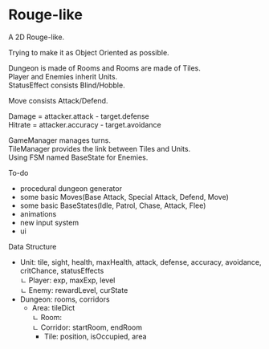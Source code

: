 # Rouge-like
A 2D Rouge-like.  

Trying to make it as Object Oriented as possible.  

Dungeon is made of Rooms and Rooms are made of Tiles.  
Player and Enemies inherit Units.  
StatusEffect consists Blind/Hobble.

Move consists Attack/Defend.  

Damage = attacker.attack - target.defense  
Hitrate = attacker.accuracy - target.avoidance  

GameManager manages turns.  
TileManager provides the link between Tiles and Units.  
Using FSM named BaseState for Enemies.  

To-do  
- procedural dungeon generator  
- some basic Moves(Base Attack, Special Attack, Defend, Move)  
- some basic BaseStates(Idle, Patrol, Chase, Attack, Flee)  
- animations  
- new input system  
- ui  

Data Structure  
- Unit: tile, sight, health, maxHealth, attack, defense, accuracy, avoidance, critChance, statusEffects  
    ㄴ Player: exp, maxExp, level  
    ㄴ Enemy: rewardLevel, curState  
- Dungeon: rooms, corridors  
  - Area: tileDict  
      ㄴ Room:   
      ㄴ Corridor: startRoom, endRoom  
    -  Tile: position, isOccupied, area  
